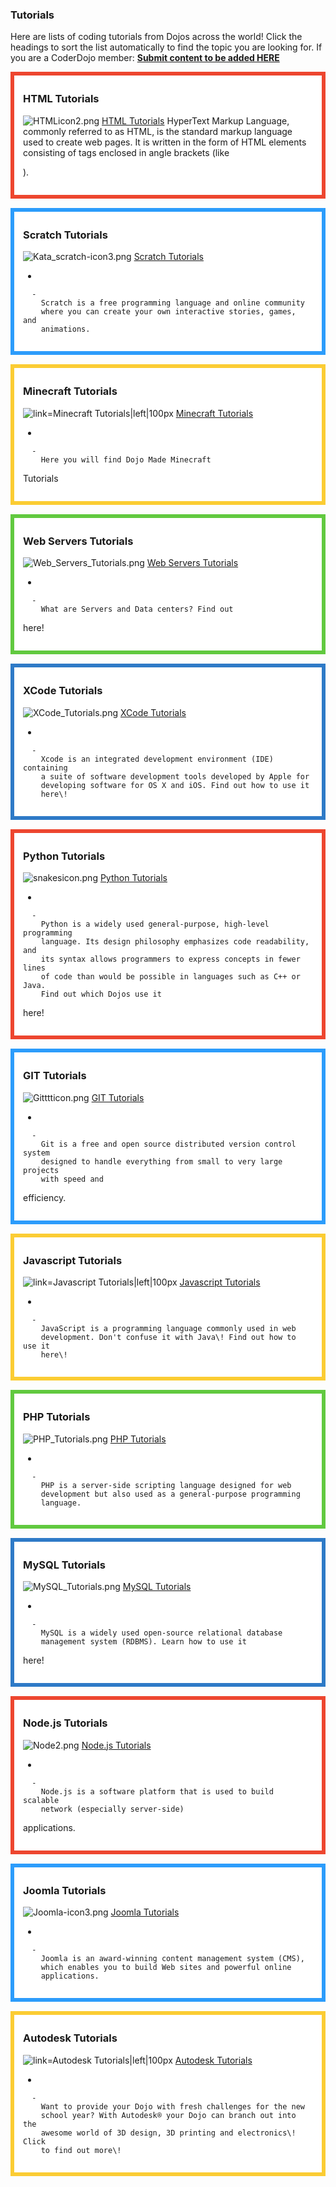 ### Tutorials

Here are lists of coding tutorials from Dojos across the world\! Click
the headings to sort the list automatically to find the topic you are
looking for. If you are a CoderDojo member: **[Submit content to be
added HERE](Become_a_Kata_Editor.md)**

<div style="margin:0; margin-top:0px; margin-bottom:15px; margin-right:0px; border:6px solid #ed462f; padding:.3em 1em 1em 1em; background-color:#FFFFFF;">

### HTML Tutorials

![HTMLicon2.png](../files/img/HTMLicon2.png "HTMLicon2.png") [HTML
Tutorials](HTML_Tutorials.md)
HyperText Markup Language, commonly referred to as HTML, is the standard
markup language used to create web pages. It is written in the form of
HTML elements consisting of tags enclosed in angle brackets
(like

<html>

).  

</div>

<div style="margin:0; margin-top:0px; margin-bottom:15px; margin-right:0px; border:6px solid #2c9cfb; padding:.3em 1em 1em 1em; background-color:#FFFFFF;">

### Scratch Tutorials

![Kata\_scratch-icon3.png](../files/img/Kata_scratch-icon3.png
"Kata_scratch-icon3.png") [Scratch Tutorials](Scratch_Tutorials.md)

  - 
    
      -   
        Scratch is a free programming language and online community
        where you can create your own interactive stories, games, and
        animations.

  

</div>

<div style="margin:0; margin-top:0px; margin-bottom:15px; margin-right:0px; border:6px solid #fbcc33; padding:.3em 1em 1em 1em; background-color:#FFFFFF;">

### Minecraft Tutorials

![ link=Minecraft Tutorials|left|100px](../files/img/Kata_banners_minecrafticon.png
" link=Minecraft Tutorials|left|100px") [Minecraft
Tutorials](Minecraft_Tutorials.md)

  - 
    
      -   
        Here you will find Dojo Made Minecraft
Tutorials

  

</div>

<div style="margin:0; margin-top:0px; margin-bottom:15px; margin-right:0px; border:6px solid #61c93f; padding:.3em 1em 1em 1em; background-color:#FFFFFF;">

### Web Servers Tutorials

![Web\_Servers\_Tutorials.png](../files/img/Web_Servers_Tutorials.png
"Web_Servers_Tutorials.png") [Web Servers Tutorials](Web_Servers_Tutorials.md)

  - 
    
      -   
        What are Servers and Data centers? Find out
here\!

  

</div>

<div style="margin:0; margin-top:0px; margin-bottom:15px; margin-right:0px; border:6px solid #2e7ac7; padding:.3em 1em 1em 1em; background-color:#FFFFFF;">

### XCode Tutorials

![XCode\_Tutorials.png](../files/img/XCode_Tutorials.png "XCode_Tutorials.png")
[XCode Tutorials](XCode_Tutorials.md)

  - 
    
      -   
        Xcode is an integrated development environment (IDE) containing
        a suite of software development tools developed by Apple for
        developing software for OS X and iOS. Find out how to use it
        here\!

  

</div>

<div style="margin:0; margin-top:0px; margin-bottom:15px; margin-right:0px; border:6px solid #ed462f; padding:.3em 1em 1em 1em; background-color:#FFFFFF;">

### Python Tutorials

![snakesicon.png](../files/img/snakesicon.png "snakesicon.png") [Python
Tutorials](Python_Tutorials.md)

  - 
    
      -   
        Python is a widely used general-purpose, high-level programming
        language. Its design philosophy emphasizes code readability, and
        its syntax allows programmers to express concepts in fewer lines
        of code than would be possible in languages such as C++ or Java.
        Find out which Dojos use it
here\!

  

</div>

<div style="margin:0; margin-top:0px; margin-bottom:15px; margin-right:0px; border:6px solid #2c9cfb; padding:.3em 1em 1em 1em; background-color:#FFFFFF;">

### GIT Tutorials

![Gitttticon.png](../files/img/Gitttticon.png "Gitttticon.png") [GIT
Tutorials](GIT_Tutorials.md)

  - 
    
      -   
        Git is a free and open source distributed version control system
        designed to handle everything from small to very large projects
        with speed and
efficiency.

  

</div>

<div style="margin:0; margin-top:0px; margin-bottom:15px; margin-right:0px; border:6px solid #fbcc33; padding:.3em 1em 1em 1em; background-color:#FFFFFF;">

### Javascript Tutorials

![ link=Javascript Tutorials|left|100px](../files/img/Javascript-tut-icon.png
" link=Javascript Tutorials|left|100px") [Javascript
Tutorials](Javascript_Tutorials.md)

  - 
    
      -   
        JavaScript is a programming language commonly used in web
        development. Don't confuse it with Java\! Find out how to use it
        here\!

  

</div>

<div style="margin:0; margin-top:0px; margin-bottom:15px; margin-right:0px; border:6px solid #61c93f; padding:.3em 1em 1em 1em; background-color:#FFFFFF;">

### PHP Tutorials

![PHP\_Tutorials.png](../files/img/PHP_Tutorials.png "PHP_Tutorials.png") [PHP
Tutorials](PHP_Tutorials.md)

  - 
    
      -   
        PHP is a server-side scripting language designed for web
        development but also used as a general-purpose programming
        language.

  

</div>

<div style="margin:0; margin-top:0px; margin-bottom:15px; margin-right:0px; border:6px solid #2e7ac7; padding:.3em 1em 1em 1em; background-color:#FFFFFF;">

### MySQL Tutorials

![MySQL\_Tutorials.png](../files/img/MySQL_Tutorials.png "MySQL_Tutorials.png")
[MySQL Tutorials](MySQL_Tutorials.md)

  - 
    
      -   
        MySQL is a widely used open-source relational database
        management system (RDBMS). Learn how to use it
here\!

  

</div>

<div style="margin:0; margin-top:0px; margin-bottom:15px; margin-right:0px; border:6px solid #ed462f; padding:.3em 1em 1em 1em; background-color:#FFFFFF;">

### Node.js Tutorials

![Node2.png](../files/img/Node2.png "Node2.png") [Node.js Tutorials](Node.js_Tutorials.md)

  - 
    
      -   
        Node.js is a software platform that is used to build scalable
        network (especially server-side)
applications.

  

</div>

<div style="margin:0; margin-top:0px; margin-bottom:15px; margin-right:0px; border:6px solid #2c9cfb; padding:.3em 1em 1em 1em; background-color:#FFFFFF;">

### Joomla Tutorials

![Joomla-icon3.png](../files/img/Joomla-icon3.png "Joomla-icon3.png") [Joomla
Tutorials](Joomla_Tutorials.md)

  - 
    
      -   
        Joomla is an award-winning content management system (CMS),
        which enables you to build Web sites and powerful online
        applications.

  

</div>

<div style="margin:0; margin-top:0px; margin-bottom:15px; margin-right:0px; border:6px solid #fbcc33; padding:.3em 1em 1em 1em; background-color:#FFFFFF;">

### Autodesk Tutorials

![ link=Autodesk Tutorials|left|100px](../files/img/Autodeskicon2.jpg
" link=Autodesk Tutorials|left|100px") [Autodesk Tutorials](Autodesk_Tutorials.md)

  - 
    
      -   
        Want to provide your Dojo with fresh challenges for the new
        school year? With Autodesk® your Dojo can branch out into the
        awesome world of 3D design, 3D printing and electronics\! Click
        to find out more\!

  

</div>
